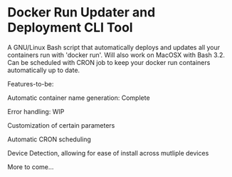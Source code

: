 # Docker Run Updater and Deployment CLI Tool
 A GNU/Linux Bash script that automatically deploys and updates all your containers run with 'docker run'. Will also work on MacOSX with Bash 3.2. Can be scheduled with CRON job to keep your docker run containers automatically up to date.

Features-to-be:

Automatic container name generation: Complete

Error handling: WIP

Customization of certain parameters

Automatic CRON scheduling

Device Detection, allowing for ease of install across mutliple devices

More to come...
